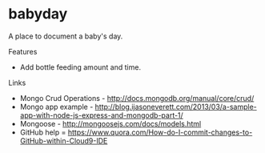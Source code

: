 # babyday
A place to document a baby's day.

Features
- Add bottle feeding amount and time.

Links 
- Mongo Crud Operations - http://docs.mongodb.org/manual/core/crud/
- Mongo app example - http://blog.ijasoneverett.com/2013/03/a-sample-app-with-node-js-express-and-mongodb-part-1/
- Mongoose - http://mongoosejs.com/docs/models.html
- GitHub help = https://www.quora.com/How-do-I-commit-changes-to-GitHub-within-Cloud9-IDE

